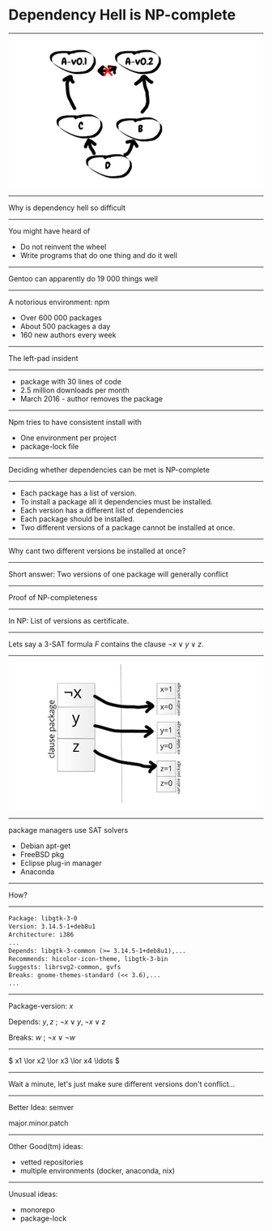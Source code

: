 # Dependency Hell is NP-complete

---

![dependency-diamond](Dependency-diamond.jpeg)

---


Why is dependency hell so difficult

---

You might have heard of
* Do not reinvent the wheel
* Write programs that do one thing and do it well

---

  Gentoo can apparently do 19 000 things well

---

A notorious environment: npm

* Over 600 000 packages
* About 500 packages a day
* 160 new authors every week

---

The left-pad insident

---

* package with 30 lines of code
* 2.5 million downloads per month
* March 2016 - author removes the package

---

Npm tries to have consistent install with

* One environment per project
* package-lock file

---

Deciding whether dependencies can be met is NP-complete

---

* Each package has a list of version.
* To install a package all it dependencies must be installed.
* Each version has a different list of dependencies
* Each package should be installed.
* Two different versions of a package cannot be installed at once.

---

Why cant two different versions be installed at once?

---

Short answer: Two versions of one package will generally conflict

---

Proof of NP-completeness

---

In NP: List of versions as certificate.

---

Lets say a 3-SAT formula $F$ contains the clause $\lnot x \lor y \lor z$.

---

![completeness](completeness.jpeg)

---

package managers use SAT solvers

* Debian apt-get
* FreeBSD pkg
* Eclipse plug-in manager
* Anaconda

---

How?

---

```
Package: libgtk-3-0
Version: 3.14.5-1+deb8u1
Architecture: i386
...
Depends: libgtk-3-common (>= 3.14.5-1+deb8u1),...
Recommends: hicolor-icon-theme, libgtk-3-bin
Suggests: librsvg2-common, gvfs
Breaks: gnome-themes-standard (<< 3.6),...
...
```

---

Package-version: $x$

Depends: $y,z$ ; $\lnot x \lor y, \lnot x \lor z$

Breaks: $w$ ; $\lnot x \lor \lnot w$

---

$ x1 \lor x2 \lor x3 \lor x4 \ldots $

---

Wait a minute, let's just make sure different versions don't conflict...

---

Better Idea: semver

major.minor.patch

---

Other Good(tm) ideas:

* vetted repositories
* multiple environments (docker, anaconda, nix)

---

Unusual ideas:

* monorepo
* package-lock
